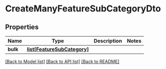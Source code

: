 # CreateManyFeatureSubCategoryDto

## Properties
Name | Type | Description | Notes
------------ | ------------- | ------------- | -------------
**bulk** | [**list[FeatureSubCategory]**](FeatureSubCategory.md) |  | 

[[Back to Model list]](../README.md#documentation-for-models) [[Back to API list]](../README.md#documentation-for-api-endpoints) [[Back to README]](../README.md)

